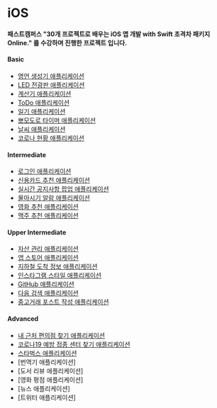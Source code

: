 # iOS
#### 패스트캠퍼스 "30개 프로젝트로 배우는 iOS 앱 개발 with Swift 초격차 패키지 Online." 를 수강하며 진행한 프로젝트 입니다.

#### Basic
- [명언 생성기 애플리케이션](QuotesGenerator)
- [LED 전광판 애플리케이션](LEDBoard)
- [계산기 애플리케이션](Calculator)
- [ToDo 애플리케이션](ToDoList)
- [일기 애플리케이션](Diary)
- [뽀모도로 타이머 애플리케이션](Timer)
- [날씨 애플리케이션](Weather)
- [코로나 현황 애플리케이션](Covide-board)

#### Intermediate
- [로그인 애플리케이션](LoginApp)
- [신용카드 추천 애플리케이션](CreditCardList)
- [실시간 공지사항 팝업 애플리케이션](NoticeApp)
- [물마시기 알람 애플리케이션](DrinkNotice)
- [영화 추천 애플리케이션](NetflixStyleApp)
- [맥주 추천 애플리케이션](Brewery)

#### Upper Intermediate
- [자산 관리 애플리케이션](MyAsset)
- [앱 스토어 애플리케이션](AppStore)
- [지하철 도착 정보 애플리케이션](SubwayStation)
- [인스타그램 스타일 애플리케이션](InstagramSample)
- [GitHub 애플리케이션](GithubSample)
- [다음 검색 애플리케이션](SearchDaumBlog)
- [중고거래 포스트 작성 애플리케이션](UploadUsedGoods)

#### Advanced
- [내 근처 편의점 찾기 애플리케이션](FindConvenienceStore)
- [코로나19 예방 접종 센터 찾기 애플리케이션](FindCovidCenter)
- [스타벅스 애플리케이션](StarbucksSampleApp)
- [번역기 애플리케이션]
- [도서 리뷰 애플리케이션]
- [영화 평점 애플리케이션]
- [뉴스 애플리케이션]
- [트위터 애플리케이션]
